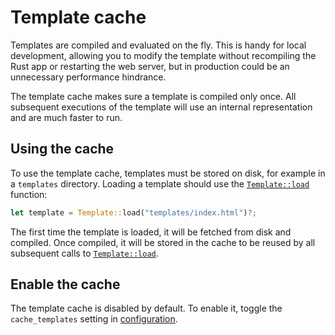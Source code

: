 # Template cache

Templates are compiled and evaluated on the fly. This is handy for local development, allowing you to modify the template without recompiling the Rust app or restarting the web server, but in production could be an unnecessary performance hindrance.

The template cache makes sure a template is compiled only once. All subsequent executions of the template will use an internal representation and are much faster to run.

## Using the cache

To use the template cache, templates must be stored on disk, for example in a `templates` directory. Loading a template should use the [`Template::load`](https://docs.rs/rwf/latest/rwf/view/template/struct.Template.html#method.load) function:

```rust
let template = Template::load("templates/index.html")?;
```

The first time the template is loaded, it will be fetched from disk and compiled. Once compiled, it will be stored in the cache to be reused by all subsequent calls to [`Template::load`](https://docs.rs/rwf/latest/rwf/view/template/struct.Template.html#method.load).

## Enable the cache

The template cache is disabled by default. To enable it, toggle the `cache_templates` setting in [configuration](../../../configuration).
